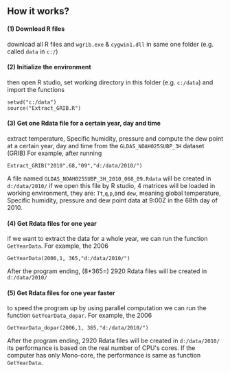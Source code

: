## How it works?

#### (1) Download R files
download all R files and `wgrib.exe` & `cygwin1.dll` in same one folder (e.g. called `data` in `c:/`)

#### (2) Initialize the environment
then open R studio, set working directory in this folder (e.g. `c:/data`) and import the functions

 	setwd("c:/data")
 	source("Extract_GRIB.R")

#### (3) Get one Rdata file for a certain year, day and time
extract temperature, Specific humidity, pressure and compute the dew point at a certain year, day and time from the `GLDAS_NOAH025SUBP_3H` dataset (GRIB) For example, after running

	Extract_GRIB("2010",68,"09","d:/data/2010/")


A file named `GLDAS_NOAH025SUBP_3H_2010_068_09.Rdata` will be created in `d:/data/2010/` if we open this file by R studio, 4 matrices will be loaded in working environment, they are: `Tt`,`q`,`p`,and `dew`, meaning global temperature, Specific humidity, pressure and dew point data at 9:00Z in the 68th day of 2010.

#### (4) Get Rdata files for one year
if we want to extract the data for a whole year, we can run the function `GetYearData`. For example, the 2006

	GetYearData(2006,1, 365,"d:/data/2010/")
 
After the program ending, (8*365=) 2920 Rdata files will be created in `d:/data/2010/`
 
#### (5) Get Rdata files for one year faster
to speed the program up by using parallel computation
we can run the function `GetYearData_dopar`. For example, the 2006

	GetYearData_dopar(2006,1, 365,"d:/data/2010/")
 
After the program ending, 2920 Rdata files will be created in `d:/data/2010/`
its performance is based on the real number of CPU's cores. If the computer has only Mono-core, the performance is same as function `GetYearData`.
